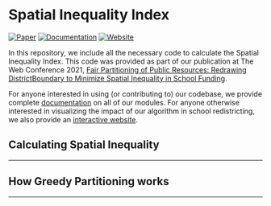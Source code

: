 # Spatial Inequality Index

[![Paper](https://img.shields.io/badge/Paper-The%20Web%20Conference%202021-critical)](https://nunomota.github.io/assets/papers/www2021.pdf)
[![Documentation](https://img.shields.io/badge/Docs-v1.0-success)](https://nunomota.github.io/spatial-inequality/)
[![Website](https://img.shields.io/badge/Website-Operational-informational)](http://redistricting.mpi-sws.org)

In this repository, we include all the necessary code to calculate the Spatial Inequality Index. This code was provided as part of our publication at The Web Conference 2021, [Fair Partitioning of Public Resources: Redrawing DistrictBoundary to Minimize Spatial Inequality in School Funding](https://nunomota.github.io/assets/papers/www2021.pdf).

For anyone interested in using (or contributing to) our codebase, we provide complete [documentation](https://nunomota.github.io/spatial-inequality/) on all of our modules. For anyone otherwise interested in visualizing the impact of our algorithm in school redistricting, we also provide an [interactive website](http://redistricting.mpi-sws.org).

## Calculating Spatial Inequality
---

## How Greedy Partitioning works
---